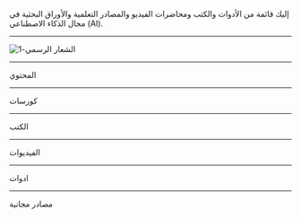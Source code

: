   إليك قائمة  من الأدوات والكتب ومحاضرات الفيديو والمصادر التعلمية والأوراق البحثية في مجال الذكاء الاصطناعي (AI).

  _______________________________________________________________________________________________________________________________________________________________________
![الشعار الرسمي-1](https://github.com/AIApproach/Resources/assets/104442226/353440fe-f0bf-4cb9-83dd-4e19879a4b4a)


______________________________________________________________________________________________________________________________________________________________________
المحتوي









______________________________________________________________________________________________________________________________________________________________________
كورسات 











______________________________________________________________________________________________________________________________________________________________________
الكتب








______________________________________________________________________________________________________________________________________________________________________
الفيديوات










_____________________________________________________________________________________________________________________________________________________________________

ادوات 










______________________________________________________________________________________________________________________________________________________________________
مصادر مجانية 











